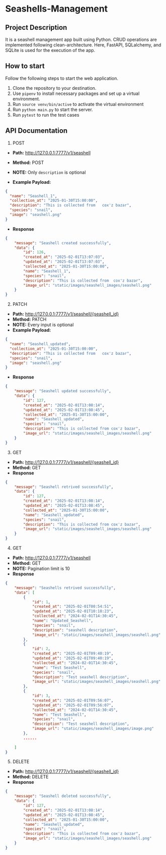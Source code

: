 # Seashells-Management

## Project Description
It is a seashell management app built using Python. CRUD operations are implemented following clean-architecture. Here, FastAPI, SQLalchemy, and SQLite is used for the execution of the app. 

## How to start
Follow the following steps to start the web application.
1. Clone the repository to your destination.
2. Use `pipenv` to install necessary packages and set up a virtual environment.
3. Run `source venv/bin/active` to activate the virtual environment
4. Run `python main.py` to start the server.
5. Run `pytest` to run the test cases

## API Documentation
1. POST 
- **Path:** http://127.0.0.1:7777/v1/seashell
- **Method:** POST
- **NOTE:** Only `description` is optional

- **Example Payload:** 

```json
{
  "name": "Seashell_1",
  "collection_at": "2025-01-30T15:00:00",
  "description": "This is collected from   cox'z bazar",
  "species": "snail",
  "image": "seashell.png"
}
```
- **Response**
```json
{
    "message": "Seashell created successfully",
    "data": {
        "id": 126,
        "created_at": "2025-02-01T13:07:03",
        "updated_at": "2025-02-01T13:07:03",
        "collected_at": "2025-01-30T15:00:00",
        "name": "Seashell_1",
        "species": "snail",
        "description": "This is collected from  cox'z bazar",
        "image_url": "static/images/seashell_images/seashell.png"
    }
}
```

2. PATCH
- **Path:** http://127.0.0.1:7777/v1/seashell/{seashell_id}
- **Method:** PATCH
- **NOTE:** Every input is optional
- **Example Payload:** 

```json
{
  "name": "Seashell_updated",
  "collection_at": "2025-01-30T15:00:00",
  "description": "This is collected from   cox'z bazar",
  "species": "snail",
  "image": "seashell.png"
}
```
- **Response**
```json
{
    "message": "Seashell updated successfully",
    "data": {
        "id": 127,
        "created_at": "2025-02-01T13:08:14",
        "updated_at": "2025-02-01T13:08:45",
        "collected_at": "2025-01-30T15:00:00",
        "name": "Seashell_updated",
        "species": "snail",
        "description": "This is collected from cox'z bazar",
        "image_url": "static/images/seashell_images/seashell.png"
    }
}
```

3. GET
- **Path:** http://127.0.0.1:7777/v1/seashell/{seashell_id}
- **Method:** GET
- **Response**
```json
{
    "message": "Seashell retrived successfully",
    "data": {
        "id": 127,
        "created_at": "2025-02-01T13:08:14",
        "updated_at": "2025-02-01T13:08:45",
        "collected_at": "2025-01-30T15:00:00",
        "name": "Seashell_updated",
        "species": "snail",
        "description": "This is collected from cox'z bazar",
        "image_url": "static/images/seashell_images/seashell.png"
    }
}
```

4. GET
- **Path:** http://127.0.0.1:7777/v1/seashell
- **Method:** GET
- **NOTE:** Pagination limit is 10
- **Response**
```json
{
    "message": "Seashells retrived successfully",
    "data": [
        {
            "id": 1,
            "created_at": "2025-02-01T00:54:51",
            "updated_at": "2025-02-01T10:18:23",
            "collected_at": "2024-02-01T14:30:45",
            "name": "Updated_Seashell",
            "species": "snail",
            "description": "seashell description",
            "image_url": "static/images/seashell_images/seashell.png"
        },
        {
            "id": 2,
            "created_at": "2025-02-01T09:40:19",
            "updated_at": "2025-02-01T09:40:19",
            "collected_at": "2024-02-01T14:30:45",
            "name": "Test Seashell",
            "species": "snail",
            "description": "Test seashell description",
            "image_url": "static/images/seashell_images/seashell.png"
        },
        {
            "id": 3,
            "created_at": "2025-02-01T09:56:07",
            "updated_at": "2025-02-01T09:56:07",
            "collected_at": "2024-02-01T14:30:45",
            "name": "Test Seashell",
            "species": "snail",
            "description": "Test seashell description",
            "image_url": "static/images/seashell_images/image.png"
        },
        ......
      
    ]
}
```

5. DELETE
- **Path:** http://127.0.0.1:7777/v1/seashell/{seashell_id}
- **Method:** DELETE
- **Response**
```json
{
    "message": "Seashell deleted successfully",
    "data": {
        "id": 127,
        "created_at": "2025-02-01T13:08:14",
        "updated_at": "2025-02-01T13:08:45",
        "collected_at": "2025-01-30T15:00:00",
        "name": "Seashell_updated",
        "species": "snail",
        "description": "This is collected from cox'z bazar",
        "image_url": "static/images/seashell_images/seashell.png"
    }
}
```
